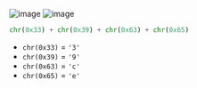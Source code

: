![image](https://github.com/user-attachments/assets/8d0b55b6-1d9c-4a7d-8f88-d3d5aecef38b)
![image](https://github.com/user-attachments/assets/fe8e3dba-00a8-4afc-9d9f-532659f2f6ab)

```python
chr(0x33) + chr(0x39) + chr(0x63) + chr(0x65)
```



* `chr(0x33)` = `'3'`
* `chr(0x39)` = `'9'`
* `chr(0x63)` = `'c'`
* `chr(0x65)` = `'e'`


